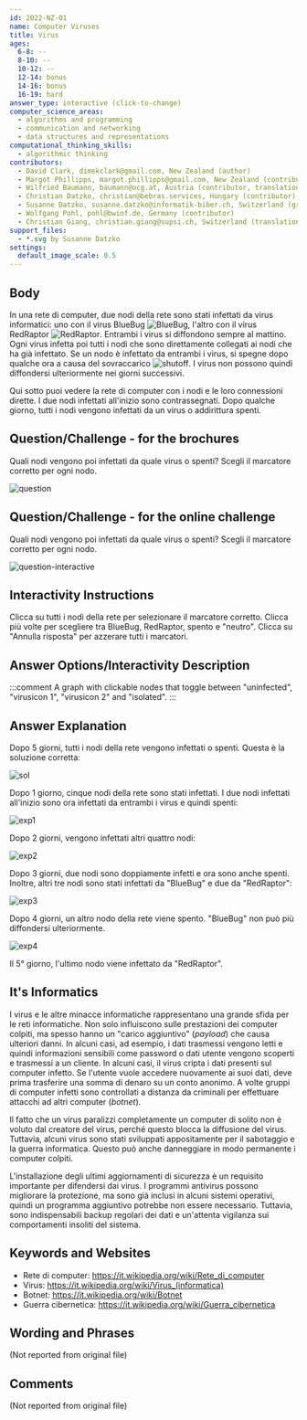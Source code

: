 ```yaml
---
id: 2022-NZ-01
name: Computer Viruses
title: Virus
ages:
  6-8: --
  8-10: --
  10-12: --
  12-14: bonus
  14-16: bonus
  16-19: hard
answer_type: interactive (click-to-change)
computer_science_areas:
  - algorithms and programming
  - communication and networking
  - data structures and representations
computational_thinking_skills:
  - algorithmic thinking
contributors:
  - David Clark, dimekclark@gmail.com, New Zealand (author)
  - Margot Phillipps, margot.phillipps@gmail.com, New Zealand (contributor)
  - Wilfried Baumann, baumann@ocg.at, Austria (contributor, translation from English into German)
  - Christian Datzko, christian@bebras.services, Hungary (contributor)
  - Susanne Datzko, susanne.datzko@informatik-biber.ch, Switzerland (graphics, contributor)
  - Wolfgang Pohl, pohl@bwinf.de, Germany (contributor)
  - Christian Giang, christian.giang@supsi.ch, Switzerland (translation from German into Italian)  
support_files:
  - *.svg by Susanne Datzko
settings:
  default_image_scale: 0.5
---
```


[exp1]: graphics/2022-NZ-01-explanation1.svg "Giorno 1"
[exp2]: graphics/2022-NZ-01-explanation2.svg "Giorno 2"
[exp3]: graphics/2022-NZ-01-explanation3.svg "Giorno 3"
[exp4]: graphics/2022-NZ-01-explanation4.svg "Giorno 4"
[sol]: graphics/2022-NZ-01-solution.svg "risposta giusta"
[question]: graphics/2022-NZ-01-question.svg "Grafico con i nodi della rete (450px)"
[question-interactive]: interactivity/2022-NZ-01-question_interactive.svg "domanda interactiva"
[BlueBug]: graphics/2022-NZ-01-virusBB.svg "Virus BlueBug (15px)"
[RedRaptor]: graphics/2022-NZ-01-virusRR.svg "Virus RedRaptor (15px)"
[shutoff]: graphics/2022-NZ-01-virusdeaktiviert.svg "Doppia infezione da virus - nodo di rete spento (15px)"


## Body

In una rete di computer, due nodi della rete sono stati infettati da virus informatici: uno con il virus BlueBug ![BlueBug], l'altro con il virus RedRaptor ![RedRaptor]. Entrambi i virus si diffondono sempre al mattino. Ogni virus infetta poi tutti i nodi che sono direttamente collegati ai nodi che ha già infettato. Se un nodo è infettato da entrambi i virus, si spegne dopo qualche ora a causa del sovraccarico ![shutoff]. I virus non possono quindi diffondersi ulteriormente nei giorni successivi.

Qui sotto puoi vedere la rete di computer con i nodi e le loro connessioni dirette. I due nodi infettati all'inizio sono contrassegnati. Dopo qualche giorno, tutti i nodi vengono infettati da un virus o addirittura spenti.

## Question/Challenge - for the brochures

Quali nodi vengono poi infettati da quale virus o spenti? 
Scegli il marcatore corretto per ogni nodo.

![question]

## Question/Challenge - for the online challenge

Quali nodi vengono poi infettati da quale virus o spenti? 
Scegli il marcatore corretto per ogni nodo.

![question-interactive]

## Interactivity Instructions

Clicca su tutti i nodi della rete per selezionare il marcatore corretto. Clicca più volte per scegliere tra BlueBug, RedRaptor, spento e "neutro". Clicca su "Annulla risposta" per azzerare tutti i marcatori.

## Answer Options/Interactivity Description

<!-- empty -->

:::comment
A graph with clickable nodes that toggle between "uninfected", "virusicon 1", "virusicon 2" and "isolated".
:::


## Answer Explanation

Dopo 5 giorni, tutti i nodi della rete vengono infettati o spenti. Questa è la soluzione corretta:

![sol]

Dopo 1 giorno, cinque nodi della rete sono stati infettati. I due nodi infettati all'inizio sono ora infettati da entrambi i virus e quindi spenti:

![exp1]

Dopo 2 giorni, vengono infettati altri quattro nodi:

![exp2]

Dopo 3 giorni, due nodi sono doppiamente infetti e ora sono anche spenti. Inoltre, altri tre nodi sono stati infettati da "BlueBug" e due da "RedRaptor":

![exp3]

Dopo 4 giorni, un altro nodo della rete viene spento. "BlueBug" non può più diffondersi ulteriormente.

![exp4]

Il 5° giorno, l'ultimo nodo viene infettato da "RedRaptor". 


## It's Informatics

I virus e le altre minacce informatiche rappresentano una grande sfida per le reti informatiche. Non solo influiscono sulle prestazioni dei computer colpiti, ma spesso hanno un "carico aggiuntivo" (_payload_) che causa ulteriori danni. In alcuni casi, ad esempio, i dati trasmessi vengono letti e quindi informazioni sensibili come password o dati utente vengono scoperti e trasmessi a un cliente. In alcuni casi, il virus cripta i dati presenti sul computer infetto. Se l'utente vuole accedere nuovamente ai suoi dati, deve prima trasferire una somma di denaro su un conto anonimo. A volte gruppi di computer infetti sono controllati a distanza da criminali per effettuare attacchi ad altri computer (_botnet_).

Il fatto che un virus paralizzi completamente un computer di solito non è voluto dal creatore del virus, perché questo blocca la diffusione del virus. Tuttavia, alcuni virus sono stati sviluppati appositamente per il sabotaggio e la guerra informatica. Questo può anche danneggiare in modo permanente i computer colpiti.

L'installazione degli ultimi aggiornamenti di sicurezza è un requisito importante per difendersi dai virus. I programmi antivirus possono migliorare la protezione, ma sono già inclusi in alcuni sistemi operativi, quindi un programma aggiuntivo potrebbe non essere necessario. Tuttavia, sono indispensabili backup regolari dei dati e un'attenta vigilanza sui comportamenti insoliti del sistema.

## Keywords and Websites

 - Rete di computer: https://it.wikipedia.org/wiki/Rete_di_computer
 - Virus: https://it.wikipedia.org/wiki/Virus_(informatica)
 - Botnet: https://it.wikipedia.org/wiki/Botnet
 - Guerra cibernetica: https://it.wikipedia.org/wiki/Guerra_cibernetica


## Wording and Phrases

(Not reported from original file)


## Comments

(Not reported from original file)
